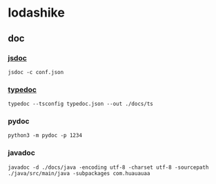 # lodashike

## doc

### [jsdoc](https://jsdoc.app/)

`jsdoc -c conf.json`

### [typedoc](https://typedoc.org/)

`typedoc --tsconfig typedoc.json --out ./docs/ts`

### pydoc

`python3 -m pydoc -p 1234`

### javadoc

`javadoc -d ./docs/java -encoding utf-8 -charset utf-8 -sourcepath ./java/src/main/java -subpackages com.huauauaa`
